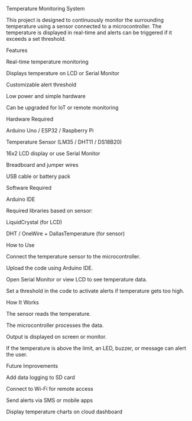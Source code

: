 Temperature Monitoring System

This project is designed to continuously monitor the surrounding temperature using a sensor connected to a microcontroller. The temperature is displayed in real-time and alerts can be triggered if it exceeds a set threshold.

Features

Real-time temperature monitoring

Displays temperature on LCD or Serial Monitor

Customizable alert threshold

Low power and simple hardware

Can be upgraded for IoT or remote monitoring

Hardware Required

Arduino Uno / ESP32 / Raspberry Pi

Temperature Sensor (LM35 / DHT11 / DS18B20)

16x2 LCD display or use Serial Monitor

Breadboard and jumper wires

USB cable or battery pack

Software Required

Arduino IDE

Required libraries based on sensor:

LiquidCrystal (for LCD)

DHT / OneWire + DallasTemperature (for sensor)

How to Use

Connect the temperature sensor to the microcontroller.

Upload the code using Arduino IDE.

Open Serial Monitor or view LCD to see temperature data.

Set a threshold in the code to activate alerts if temperature gets too high.

How It Works

The sensor reads the temperature.

The microcontroller processes the data.

Output is displayed on screen or monitor.

If the temperature is above the limit, an LED, buzzer, or message can alert the user.

Future Improvements

Add data logging to SD card

Connect to Wi-Fi for remote access

Send alerts via SMS or mobile apps

Display temperature charts on cloud dashboard

